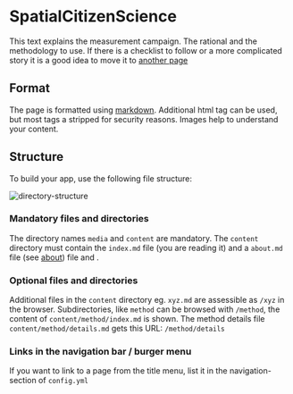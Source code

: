 SpatialCitizenScience
=====================

This text explains the measurement campaign. The rational and the methodology to use.
If there is a checklist to follow or a more complicated story it is a good idea 
to move it to [another page](./method)

Format
------

The page is formatted using 
[markdown](https://daringfireball.net/projects/markdown/syntax). 
Additional html tag can be used, but most tags
a stripped for security reasons. Images help to understand your content.

Structure
---------

To build your app, use the following file structure:

![directory-structure](media/directory-structure.png)

### Mandatory files and directories ###

The directory names `media` and `content` are mandatory. The `content` directory must contain the `index.md` file (you are reading it) and a `about.md` file (see [about](about)) file and .

### Optional files and directories ###

Additional files in the `content` directory eg. `xyz.md` are assessible as
`/xyz` in the browser. Subdirectories, like `method` can be browsed with
`/method`, the content of `content/method/index.md` is shown. 
The method details file `content/method/details.md` gets this URL:
`/method/details`

### Links in the navigation bar / burger menu ###

If you want to link to a page from the title menu, list it in the navigation-section of `config.yml` 

